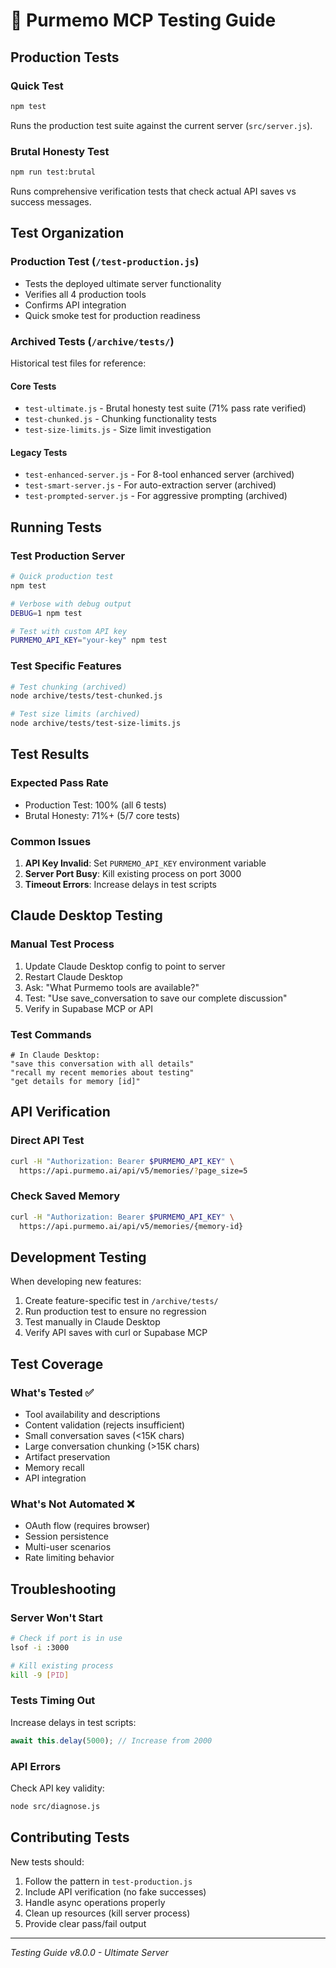 # 🧪 Purmemo MCP Testing Guide

## Production Tests

### Quick Test
```bash
npm test
```
Runs the production test suite against the current server (`src/server.js`).

### Brutal Honesty Test
```bash
npm run test:brutal
```
Runs comprehensive verification tests that check actual API saves vs success messages.

## Test Organization

### Production Test (`/test-production.js`)
- Tests the deployed ultimate server functionality
- Verifies all 4 production tools
- Confirms API integration
- Quick smoke test for production readiness

### Archived Tests (`/archive/tests/`)
Historical test files for reference:

#### Core Tests
- `test-ultimate.js` - Brutal honesty test suite (71% pass rate verified)
- `test-chunked.js` - Chunking functionality tests
- `test-size-limits.js` - Size limit investigation

#### Legacy Tests
- `test-enhanced-server.js` - For 8-tool enhanced server (archived)
- `test-smart-server.js` - For auto-extraction server (archived)
- `test-prompted-server.js` - For aggressive prompting (archived)

## Running Tests

### Test Production Server
```bash
# Quick production test
npm test

# Verbose with debug output
DEBUG=1 npm test

# Test with custom API key
PURMEMO_API_KEY="your-key" npm test
```

### Test Specific Features
```bash
# Test chunking (archived)
node archive/tests/test-chunked.js

# Test size limits (archived)
node archive/tests/test-size-limits.js
```

## Test Results

### Expected Pass Rate
- Production Test: 100% (all 6 tests)
- Brutal Honesty: 71%+ (5/7 core tests)

### Common Issues
1. **API Key Invalid**: Set `PURMEMO_API_KEY` environment variable
2. **Server Port Busy**: Kill existing process on port 3000
3. **Timeout Errors**: Increase delays in test scripts

## Claude Desktop Testing

### Manual Test Process
1. Update Claude Desktop config to point to server
2. Restart Claude Desktop
3. Ask: "What Purmemo tools are available?"
4. Test: "Use save_conversation to save our complete discussion"
5. Verify in Supabase MCP or API

### Test Commands
```
# In Claude Desktop:
"save this conversation with all details"
"recall my recent memories about testing"
"get details for memory [id]"
```

## API Verification

### Direct API Test
```bash
curl -H "Authorization: Bearer $PURMEMO_API_KEY" \
  https://api.purmemo.ai/api/v5/memories/?page_size=5
```

### Check Saved Memory
```bash
curl -H "Authorization: Bearer $PURMEMO_API_KEY" \
  https://api.purmemo.ai/api/v5/memories/{memory-id}
```

## Development Testing

When developing new features:
1. Create feature-specific test in `/archive/tests/`
2. Run production test to ensure no regression
3. Test manually in Claude Desktop
4. Verify API saves with curl or Supabase MCP

## Test Coverage

### What's Tested ✅
- Tool availability and descriptions
- Content validation (rejects insufficient)
- Small conversation saves (<15K chars)
- Large conversation chunking (>15K chars)
- Artifact preservation
- Memory recall
- API integration

### What's Not Automated ❌
- OAuth flow (requires browser)
- Session persistence
- Multi-user scenarios
- Rate limiting behavior

## Troubleshooting

### Server Won't Start
```bash
# Check if port is in use
lsof -i :3000

# Kill existing process
kill -9 [PID]
```

### Tests Timing Out
Increase delays in test scripts:
```javascript
await this.delay(5000); // Increase from 2000
```

### API Errors
Check API key validity:
```bash
node src/diagnose.js
```

## Contributing Tests

New tests should:
1. Follow the pattern in `test-production.js`
2. Include API verification (no fake successes)
3. Handle async operations properly
4. Clean up resources (kill server process)
5. Provide clear pass/fail output

---

*Testing Guide v8.0.0 - Ultimate Server*